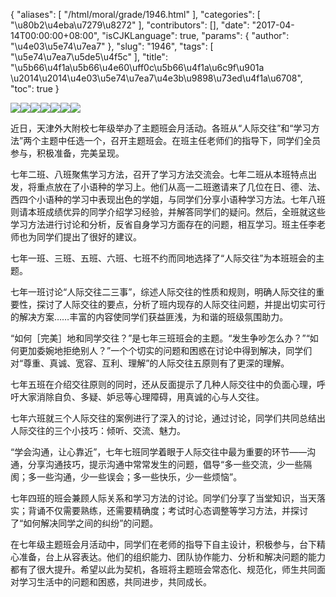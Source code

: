 {
    "aliases": [
        "/html/moral/grade/1946.html"
    ],
    "categories": [
        "\u80b2\u4eba\u7279\u8272"
    ],
    "contributors": [],
    "date": "2017-04-14T00:00:00+08:00",
    "isCJKLanguage": true,
    "params": {
        "author": "\u4e03\u5e74\u7ea7"
    },
    "slug": "1946",
    "tags": [
        "\u5e74\u7ea7\u5de5\u4f5c"
    ],
    "title": "\u5b66\u4f1a\u5b66\u4e60\uff0c\u5b66\u4f1a\u6c9f\u901a \u2014\u2014\u4e03\u5e74\u7ea7\u4e3b\u9898\u73ed\u4f1a\u6708",
    "toc": true
}

![](https://cdn.tfls.online/mirror/full/244bd60e05bf0bb813474efcd94a55de568f90ae.jpg)![](https://cdn.tfls.online/mirror/full/82f3d393c2243417f51e2c890e5e605913b5d5a5.jpg)![](https://cdn.tfls.online/mirror/full/21ca4e08b96efbe002f090be68351de4d21ea653.jpg)![](https://cdn.tfls.online/mirror/full/9ccd6bc149154321966e635033a62493698d5ebc.jpg)![](https://cdn.tfls.online/mirror/full/8c18befddb46b9d92065f7363fe6a3162a8cf8cb.jpg)![](https://cdn.tfls.online/mirror/full/a126df75b12a7a14b54b733c1c9c5d44b69926b3.jpg)![](https://cdn.tfls.online/mirror/full/b36aaf84d9d9bf55b68be3498a496eb453789f34.jpg)




  





近日，天津外大附校七年级举办了主题班会月活动。各班从“人际交往”和“学习方法”两个主题中任选一个，召开主题班会。在班主任老师们的指导下，同学们全员参与，积极准备，完美呈现。




七年二班、八班聚焦学习方法，召开了学习方法交流会。七年二班从本班特点出发，将重点放在了小语种的学习上。他们从高一二班邀请来了几位在日、德、法、西四个小语种的学习中表现出色的学姐，与同学们分享小语种学习方法。七年八班则请本班成绩优异的同学介绍学习经验，并解答同学们的疑问。然后，全班就这些学习方法进行讨论和分析，反省自身学习方面存在的问题，相互学习。班主任李老师也为同学们提出了很好的建议。




七年一班、三班、五班、六班、七班不约而同地选择了“人际交往”为本班班会的主题。




七年一班讨论“人际交往二三事”，综述人际交往的性质和规则，明确人际交往的重要性，探讨了人际交往的要点，分析了班内现存的人际交往问题，并提出切实可行的解决方案……丰富的内容使同学们获益匪浅，为和谐的班级氛围助力。




“如何［完美］地和同学交往？”是七年三班班会的主题。“发生争吵怎么办？”“如何更加委婉地拒绝别人？”一个个切实的问题和困惑在讨论中得到解决，同学们对“尊重、真诚、宽容、互利、理解”的人际交往五原则有了更深的理解。




七年五班在介绍交往原则的同时，还从反面提示了几种人际交往中的负面心理，呼吁大家消除自负、多疑、妒忌等心理障碍，用真诚的心与人交往。




七年六班就三个人际交往的案例进行了深入的讨论，通过讨论，同学们共同总结出人际交往的三个小技巧：倾听、交流、魅力。




“学会沟通，让心靠近”，七年七班同学着眼于人际交往中最为重要的环节——沟通，分享沟通技巧，提示沟通中常常发生的问题，倡导“多一些交流，少一些隔阂；多一些沟通，少一些误会；多一些快乐，少一些烦恼”。




七年四班的班会兼顾人际关系和学习方法的讨论。同学们分享了当堂知识，当天落实；背诵不仅需要熟练，还需要精确度；考试时心态调整等学习方法，并探讨了“如何解决同学之间的纠纷”的问题。




在七年级主题班会月活动中，同学们在老师的指导下自主设计，积极参与，台下精心准备，台上从容表达。他们的组织能力、团队协作能力、分析和解决问题的能力都有了很大提升。希望以此为契机，各班将主题班会常态化、规范化，师生共同面对学习生活中的问题和困惑，共同进步，共同成长。




 




  



